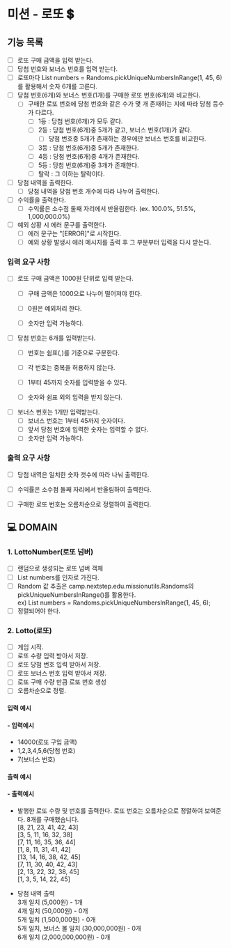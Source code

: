 # 미션 - 로또 💲

## 기능 목록

- [ ] 로또 구매 금액을 입력 받는다.
- [ ] 당첨 번호와 보너스 번호를 입력 받는다.
- [ ] 로또마다 List<Integer> numbers = Randoms.pickUniqueNumbersInRange(1, 45, 6)를 활용해서 숫자 6개를 고른다.
- [ ] 당첨 번호(6개)와 보너스 번호(1개)를 구매한 로또 번호(6개)와 비교한다.
    - [ ] 구매한 로또 번호에 당첨 번호와 같은 수가 몇 개 존재하는 지에 따라 당첨 등수가 다르다.
        - [ ] 1등 : 당첨 번호(6개)가 모두 같다.
        - [ ] 2등 : 당첨 번호(6개)중 5개가 같고, 보너스 번호(1개)가 같다.
            - [ ] 당첨 번호중 5개가 존재하는 경우에만 보너스 번호를 비교한다.
        - [ ] 3등 : 당첨 번호(6개)중 5개가 존재한다.
        - [ ] 4등 : 당첨 번호(6개)중 4개가 존재한다.
        - [ ] 5등 : 당첨 번호(6개)중 3개가 존재한다.
        - [ ] 탈락 : 그 이하는 탈락이다.
- [ ] 당첨 내역을 출력한다.
    - [ ] 당첨 내역을 당첨 번호 개수에 따라 나누어 출력한다.
- [ ] 수익률을 출력한다.
    - [ ] 수익률은 소수점 둘째 자리에서 반올림한다. (ex. 100.0%, 51.5%, 1,000,000.0%)
- [ ] 예외 상황 시 에러 문구를 출력한다.
    - [ ] 에러 문구는 "[ERROR]"로 시작한다.
    - [ ] 예외 상황 발생시 에러 메시지를 출력 후 그 부분부터 입력을 다시 받는다.

### 입력 요구 사항

- [ ] 로또 구매 금액은 1000원 단위로 입력 받는다.
    - [ ] 구매 금액은 1000으로 나누어 떨어져야 한다.
    - [ ] 0원은 예외처리 한다.
    - [ ] 숫자만 입력 가능하다.


- [ ] 당첨 번호는 6개를 입력받는다.
    - [ ] 번호는 쉼표(,)를 기준으로 구분한다.
    - [ ] 각 번호는 중복을 허용하지 않는다.
    - [ ] 1부터 45까지 숫자를 입력받을 수 있다.
    - [ ] 숫자와 쉼표 외의 입력을 받지 않는다.


- [ ] 보너스 번호는 1개만 입력받는다.
    - [ ] 보너스 번호는 1부터 45까지 숫자이다.
    - [ ] 앞서 당첨 번호에 입력한 숫자는 입력할 수 없다.
    - [ ] 숫자만 입력 가능하다.

### 출력 요구 사항

- [ ] 당첨 내역은 일치한 숫자 갯수에 따라 나눠 출력한다.

- [ ] 수익률은 소수점 둘째 자리에서 반올림하여 출력한다.

- [ ] 구매한 로또 번호는 오름차순으로 정렬하여 출력한다.

## 💻 DOMAIN

### 1. LottoNumber(로또 넘버)

- [ ] 랜덤으로 생성되는 로또 넘버 객체
- [ ] List<Integer> numbers를 인자로 가진다.
- [ ] Random 값 추출은 camp.nextstep.edu.missionutils.Randoms의 pickUniqueNumbersInRange()를 활용한다.  
  ex) List<Integer> numbers = Randoms.pickUniqueNumbersInRange(1, 45, 6);
- [ ] 정렬되어야 한다.

### 2. Lotto(로또)

- [ ] 게임 시작.
- [ ] 로또 수량 입력 받아서 저장.
- [ ] 로또 당첨 번호 입력 받아서 저장.
- [ ] 로또 보너스 번호 입력 받아서 저장.
- [ ] 로또 구매 수량 만큼 로또 번호 생성
- [ ] 오름차순으로 정렬.

#### 입력 예시

#### - 입력예시

- 14000(로또 구입 금액)
- 1,2,3,4,5,6(당첨 번호)
- 7(보너스 번호)

#### 출력 예시

#### - 출력예시

- 발행한 로또 수량 및 번호를 출력한다. 로또 번호는 오름차순으로 정렬하여 보여준다.
  8개를 구매했습니다.  
  [8, 21, 23, 41, 42, 43]  
  [3, 5, 11, 16, 32, 38]  
  [7, 11, 16, 35, 36, 44]  
  [1, 8, 11, 31, 41, 42]  
  [13, 14, 16, 38, 42, 45]  
  [7, 11, 30, 40, 42, 43]  
  [2, 13, 22, 32, 38, 45]  
  [1, 3, 5, 14, 22, 45]

- 당첨 내역 출력  
  3개 일치 (5,000원) - 1개  
  4개 일치 (50,000원) - 0개  
  5개 일치 (1,500,000원) - 0개  
  5개 일치, 보너스 볼 일치 (30,000,000원) - 0개  
  6개 일치 (2,000,000,000원) - 0개



